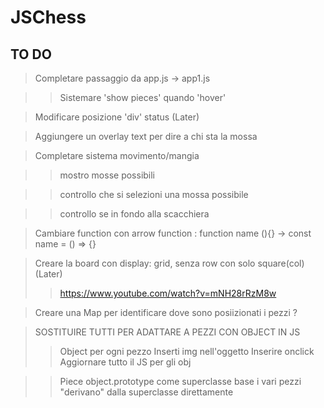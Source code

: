 # JSChess
## TO DO

> Completare passaggio da app.js -> app1.js

  >> Sistemare 'show pieces' quando 'hover'

> Modificare posizione 'div' status (Later)

> Aggiungere un overlay text per dire a chi sta la mossa

> Completare sistema movimento/mangia

  >> 

  >> mostro mosse possibili

  >> controllo che si selezioni una mossa possibile

  >> controllo se in fondo alla scacchiera

  > Cambiare function con arrow function
   : function name (){} -> const name = () => {}

> Creare la board con display: grid, senza row con solo square(col) (Later)
  >> https://www.youtube.com/watch?v=mNH28rRzM8w
  <!-- >> non usare row-reverse ma :nth-child(2n) nel css -->

<!-- > "ERRORE": a1 (casella in basso a sinistra) deve essere bianca -> tutti i colori sono invertiti -->

> Creare una Map per identificare dove sono posiizionati i pezzi ?

> SOSTITUIRE TUTTI PER ADATTARE A PEZZI CON OBJECT IN JS
  >> Object per ogni pezzo
  >> Inserti img nell'oggetto
  >> Inserire onclick
  >> Aggiornare tutto il JS per gli obj

>> Piece object.prototype come superclasse base
>> i vari pezzi "derivano" dalla superclasse direttamente
>> 
